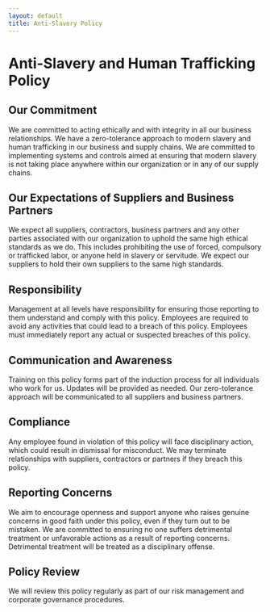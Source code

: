 ```yaml
---
layout: default
title: Anti-Slavery Policy
---
```

# Anti-Slavery and Human Trafficking Policy
## Our Commitment
We are committed to acting ethically and with integrity in all our business relationships. We have a zero-tolerance approach to modern slavery and human trafficking in our business and supply chains. We are committed to implementing systems and controls aimed at ensuring that modern slavery is not taking place anywhere within our organization or in any of our supply chains.

## Our Expectations of Suppliers and Business Partners
We expect all suppliers, contractors, business partners and any other parties associated with our organization to uphold the same high ethical standards as we do. This includes prohibiting the use of forced, compulsory or trafficked labor, or anyone held in slavery or servitude. We expect our suppliers to hold their own suppliers to the same high standards.

## Responsibility
Management at all levels have responsibility for ensuring those reporting to them understand and comply with this policy. Employees are required to avoid any activities that could lead to a breach of this policy. Employees must immediately report any actual or suspected breaches of this policy.

## Communication and Awareness
Training on this policy forms part of the induction process for all individuals who work for us. Updates will be provided as needed. Our zero-tolerance approach will be communicated to all suppliers and business partners.

## Compliance
Any employee found in violation of this policy will face disciplinary action, which could result in dismissal for misconduct. We may terminate relationships with suppliers, contractors or partners if they breach this policy.

## Reporting Concerns
We aim to encourage openness and support anyone who raises genuine concerns in good faith under this policy, even if they turn out to be mistaken. We are committed to ensuring no one suffers detrimental treatment or unfavorable actions as a result of reporting concerns. Detrimental treatment will be treated as a disciplinary offense.

## Policy Review
We will review this policy regularly as part of our risk management and corporate governance procedures.